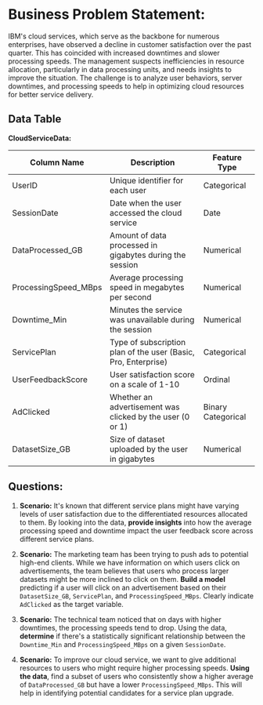 # **Business Problem Statement:**  
IBM's cloud services, which serve as the backbone for numerous enterprises, have observed a decline in customer satisfaction over the past quarter. This has coincided with increased downtimes and slower processing speeds. The management suspects inefficiencies in resource allocation, particularly in data processing units, and needs insights to improve the situation. The challenge is to analyze user behaviors, server downtimes, and processing speeds to help in optimizing cloud resources for better service delivery.

## **Data Table**

**CloudServiceData:**

| Column Name         | Description                                                   | Feature Type     |
|---------------------|---------------------------------------------------------------|------------------|
| UserID              | Unique identifier for each user                               | Categorical      |
| SessionDate         | Date when the user accessed the cloud service                 | Date             |
| DataProcessed_GB    | Amount of data processed in gigabytes during the session       | Numerical        |
| ProcessingSpeed_MBps| Average processing speed in megabytes per second               | Numerical        |
| Downtime_Min        | Minutes the service was unavailable during the session         | Numerical        |
| ServicePlan         | Type of subscription plan of the user (Basic, Pro, Enterprise) | Categorical      |
| UserFeedbackScore   | User satisfaction score on a scale of 1-10                     | Ordinal          |
| AdClicked           | Whether an advertisement was clicked by the user (0 or 1)      | Binary Categorical|
| DatasetSize_GB      | Size of dataset uploaded by the user in gigabytes              | Numerical        |

## **Questions**:

1. **Scenario:** It's known that different service plans might have varying levels of user satisfaction due to the differentiated resources allocated to them. By looking into the data, **provide insights** into how the average processing speed and downtime impact the user feedback score across different service plans.

2. **Scenario:** The marketing team has been trying to push ads to potential high-end clients. While we have information on which users click on advertisements, the team believes that users who process larger datasets might be more inclined to click on them. **Build a model** predicting if a user will click on an advertisement based on their `DatasetSize_GB`, `ServicePlan`, and `ProcessingSpeed_MBps`. Clearly indicate `AdClicked` as the target variable.


3. **Scenario:** The technical team noticed that on days with higher downtimes, the processing speeds tend to drop. Using the data, **determine** if there's a statistically significant relationship between the `Downtime_Min` and `ProcessingSpeed_MBps` on a given `SessionDate`.

4. **Scenario:** To improve our cloud service, we want to give additional resources to users who might require higher processing speeds. **Using the data**, find a subset of users who consistently show a higher average of `DataProcessed_GB` but have a lower `ProcessingSpeed_MBps`. This will help in identifying potential candidates for a service plan upgrade.

